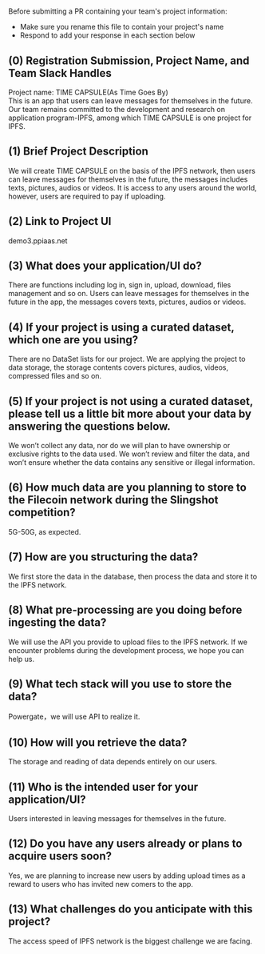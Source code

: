 # <Project Name>

Before submitting a PR containing your team's project information:
- Make sure you rename this file to contain your project's name
- Respond to add your response in each section below

## (0) Registration Submission, Project Name, and Team Slack Handles

Project name: TIME CAPSULE(As Time Goes By)  
This is an app that users can leave messages for themselves in the future. Our team remains committed to the development and research on application program-IPFS, among which TIME CAPSULE is one project for IPFS.   

## (1) Brief Project Description

We will create TIME CAPSULE on the basis of the IPFS network, then users can leave messages for themselves in the future, the messages includes texts, pictures, audios or videos. It is access to any users around the world, however, users are required to pay if uploading.

## (2) Link to Project UI

demo3.ppiaas.net

## (3) What does your application/UI do?

There are functions including log in, sign in, upload, download, files management and so on. Users can leave messages for themselves in the future in the app, the messages covers texts, pictures, audios or videos. 

## (4) If your project is using a curated dataset, which one are you using?

There are no DataSet lists for our project. We are applying the project to data storage, the storage contents covers pictures, audios, videos, compressed files and so on.

## (5) If your project is not using a curated dataset, please tell us a little bit more about your data by answering the questions below.

We won’t collect any data, nor do we will plan to have ownership or exclusive rights to the data used. We won’t review and filter the data, and won’t ensure whether the data contains any sensitive or illegal information.

## (6) How much data are you planning to store to the Filecoin network during the Slingshot competition?

5G-50G, as expected.

## (7) How are you structuring the data?

We first store the data in the database, then process the data and store it to the IPFS network.

## (8) What pre-processing are you doing before ingesting the data?

We will use the API you provide to upload files to the IPFS network. If we encounter problems during the development process, we hope you can help us.

## (9)  What tech stack will you use to store the data?

Powergate，we will use API to realize it.

## (10) How will you retrieve the data?

The storage and reading of data depends entirely on our users.

## (11) Who is the intended user for your application/UI?

Users interested in leaving messages for themselves in the future.

## (12) Do you have any users already or plans to acquire users soon?

Yes, we are planning to increase new users by adding upload times as a reward to users who has invited new comers to the app.

## (13) What challenges do you anticipate with this project?

The access speed of IPFS network is the biggest challenge we are facing.
